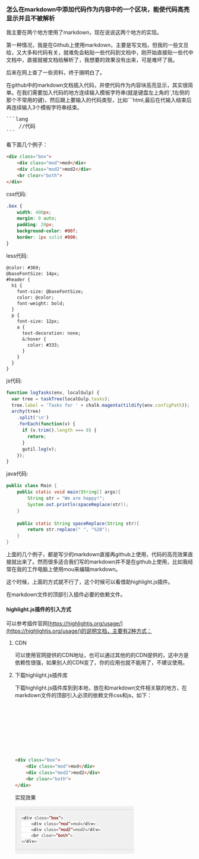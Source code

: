 
### 怎么在markdown中添加代码作为内容中的一个区块，能使代码高亮显示并且不被解析

我主要在两个地方使用了markdown，现在说说这两个地方的实现。

第一种情况，我是在Github上使用markdown，主要是写文档，但我的一些文旦给，又大多和代码有关，就难免会粘贴一些代码到文档中，刚开始直接贴一些代中文档中，直接就被文档给解析了，我想要的效果没有出来，可是难坏了我。

后来在网上查了一些资料，终于搞明白了。

在github中的markdown文档插入代码，并使代码作为内容块高亮显示，其实很简单。在我们需要加入代码的地方连续输入模板字符串(就是键盘左上角的`,1左侧的那个不常用的键)，然后跟上要输入的代码类型，比如```html,最后在代输入结束后再连续输入3个模板字符串结束。

<pre>
```lang
    //代码
```
</pre>

看下面几个例子：
```html
<div class="box">
    <div class="mod">mod</div>
    <div class="mod2">mod2</div>
    <br clear="both">
</div>
```

css代码:
```css
.box {
    width: 400px;
    margin: 0 auto;
    padding: 20px;
    background-color: #00f;
    border: 1px solid #000;
}
```
less代码:
```less
@color: #369;
@baseFontSize: 14px;
#header {
  h1 {
    font-size: @baseFontSize;
    color: @color;
    font-weight: bold;
  }
  p {
    font-size: 12px;
    a {
      text-decoration: none;
      &:hover {
        color: #333;
      }
    }
  }
}
```
js代码:
```javascript
function logTasks(env, localGulp) {
  var tree = taskTree(localGulp.tasks);
  tree.label = 'Tasks for ' + chalk.magenta(tildify(env.configPath));
  archy(tree)
    .split('\n')
    .forEach(function(v) {
      if (v.trim().length === 0) {
        return;
      }
      gutil.log(v);
    });
}
```
java代码:
```java
public class Main {
    public static void main(String[] args){
        String str = "We are happy!";
        System.out.println(spaceReplace(str));
    }

    public static String spaceReplace(String str){
        return str.replace(" ", "%20");
    }
}
```

上面的几个例子，都是写少的markdown直接再github上使用，代码的高亮效果直接就出来了。然而很多适合我们写的markdown并不是在github上使用，比如我经常在我的工作电脑上使用mou来编辑markdown。

这个时候，上面的方式就不行了，这个时候可以看借助highlight.js插件。

在markdown文件的顶部引入插件必要的依赖文件。

#### highlight.js插件的引入方式

可以参考插件官网[https://highlightjs.org/usage/](https://highlightjs.org/usage/)的说明文档，主要有2种方式：

1. CDN

   可以使用官网提供的CDN地址，也可以通过其他的的CDN提供的，这中方是依赖性很强，如果别人的CDN变了，你的应用也就不能用了，不建议使用。

2. 下载highlight.js插件库

   下载highlight.js插件库到到本地，放在和markdown文件相关联的地方，在markdown文件的顶部引入必须的依赖文件css和js，如下：
    <pre>
    <code>
    <link rel="stylesheet" href="./lib/styles/default.css">
    <script src="./lib/highlight.pack.js"></script>
    <script>hljs.initHighlightingOnLoad();</script>
    </code>
    </pre>

    ```html
    <div class="box">
        <div class="mod">mod</div>
        <div class="mod2">mod2</div>
        <br clear="both">
    </div>
    ```

    实现效果

   ![](images/img1.jpg)

